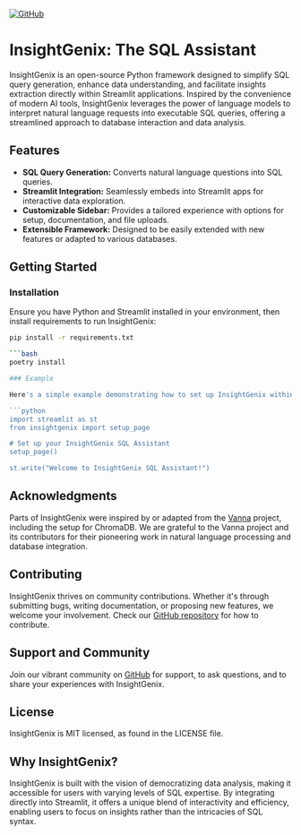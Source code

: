 
[![GitHub](https://img.shields.io/badge/GitHub-InsightGenix-blue?logo=github)](https://github.com/deBUGger404/SQL-Bot) 

# InsightGenix: The SQL Assistant
InsightGenix is an open-source Python framework designed to simplify SQL query generation, enhance data understanding, and facilitate insights extraction directly within Streamlit applications. Inspired by the convenience of modern AI tools, InsightGenix leverages the power of language models to interpret natural language requests into executable SQL queries, offering a streamlined approach to database interaction and data analysis.

## Features
- **SQL Query Generation:** Converts natural language questions into SQL queries.
- **Streamlit Integration:** Seamlessly embeds into Streamlit apps for interactive data exploration.
- **Customizable Sidebar:** Provides a tailored experience with options for setup, documentation, and file uploads.
- **Extensible Framework:** Designed to be easily extended with new features or adapted to various databases.

## Getting Started

### Installation
Ensure you have Python and Streamlit installed in your environment, then install requirements to run InsightGenix:

```bash
pip install -r requirements.txt

```bash
poetry install 

### Example

Here's a simple example demonstrating how to set up InsightGenix within a Streamlit app:

```python
import streamlit as st
from insightgenix import setup_page

# Set up your InsightGenix SQL Assistant
setup_page()

st.write("Welcome to InsightGenix SQL Assistant!")
```
Acknowledgments
---------------

Parts of InsightGenix were inspired by or adapted from the [Vanna](https://github.com/vanna-ai/vanna) project, including the setup for ChromaDB. We are grateful to the Vanna project and its contributors for their pioneering work in natural language processing and database integration.

Contributing
------------

InsightGenix thrives on community contributions. Whether it's through submitting bugs, writing documentation, or proposing new features, we welcome your involvement. Check our [GitHub repository](https://github.com/deBUGger404) for how to contribute.

Support and Community
---------------------

Join our vibrant community on [GitHub](https://github.com/deBUGger404) for support, to ask questions, and to share your experiences with InsightGenix.

License
-------

InsightGenix is MIT licensed, as found in the LICENSE file.

Why InsightGenix?
-----------------

InsightGenix is built with the vision of democratizing data analysis, making it accessible for users with varying levels of SQL expertise. By integrating directly into Streamlit, it offers a unique blend of interactivity and efficiency, enabling users to focus on insights rather than the intricacies of SQL syntax.
